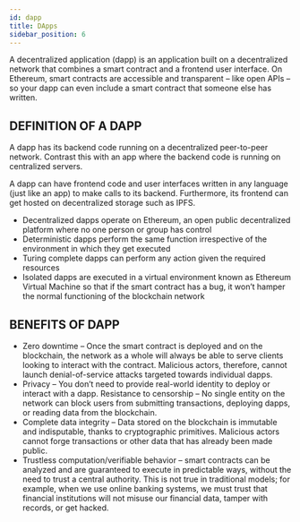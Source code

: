 ```yaml
---
id: dapp
title: DApps
sidebar_position: 6
---
```


A decentralized application (dapp) is an application built on a decentralized network that combines a smart contract and a frontend user interface. On Ethereum, smart contracts are accessible and transparent – like open APIs – so your dapp can even include a smart contract that someone else has written.


## DEFINITION OF A DAPP
A dapp has its backend code running on a decentralized peer-to-peer network. Contrast this with an app where the backend code is running on centralized servers.

A dapp can have frontend code and user interfaces written in any language (just like an app) to make calls to its backend. Furthermore, its frontend can get hosted on decentralized storage such as IPFS.

- Decentralized dapps operate on Ethereum, an open public decentralized platform where no one person or group has control
- Deterministic dapps perform the same function irrespective of the environment in which they get executed
- Turing complete dapps can perform any action given the required resources
- Isolated dapps are executed in a virtual environment known as Ethereum Virtual Machine so that if the smart contract has a bug, it won’t hamper the normal functioning of the blockchain network


## BENEFITS OF DAPP
- Zero downtime – Once the smart contract is deployed and on the blockchain, the network as a whole will always be able to serve clients looking to interact with the contract. Malicious actors, therefore, cannot launch denial-of-service attacks targeted towards individual dapps.
- Privacy – You don’t need to provide real-world identity to deploy or interact with a dapp.
Resistance to censorship – No single entity on the network can block users from submitting transactions, deploying dapps, or reading data from the blockchain.
- Complete data integrity – Data stored on the blockchain is immutable and indisputable, thanks to cryptographic primitives. Malicious actors cannot forge transactions or other data that has already been made public.
- Trustless computation/verifiable behavior – smart contracts can be analyzed and are guaranteed to execute in predictable ways, without the need to trust a central authority. This is not true in traditional models; for example, when we use online banking systems, we must trust that financial institutions will not misuse our financial data, tamper with records, or get hacked.